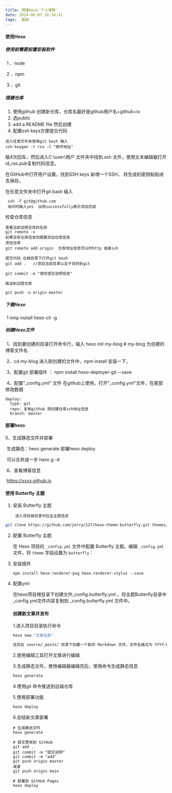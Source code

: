 ```yaml
---
title: 搭建Hexo`个人博客`
date: 2024-06-07 16:34:41
tags:  基础
---
```


#### 使用Hexo

##### 使用前需要前置安装软件

​	1 、node

​	2 、npm

​	3 、git 

##### 搭建仓库

1. 使用github 创建新仓库，仓库名最好是github用户名+github+io
2. 选public 
3. add a README file   然后创建
4. 配置ssh keys方便提交代码

```
进入任意文件夹使用git bash 输入
ssh-keygen -t rsa -C "邮件地址"
```

敲4次回车，然后进入C:\user\\用户  文件夹中找到.ssh 文件，使用文本编辑器打开id_ras.pub复制代码信息。

在GitHub中打开用户设置，找到SSH keys 新增一个SSH， 将生成的密钥粘贴进去保存。

在任意文件夹中打开git bash  输入 

```
 ssh -T git@github.com  
 询问时输入yes  出现successfully表示添加完成
```

 检查仓库信息

```
查看当前远程仓库的名称
git remote -v
如果没有仓库信息则需要添加仓库信息
添加仓库
git remote add origin  仓库地址信息可以时http 或者ssh

提交代码 在根目录下打开git bash
git add .   //添加当前目录以及子目的到git

git commit -m "填写提交说明信息"

推送到远程仓库

git push -u origin master
```



##### 下载Hexo

​	1 nmp   install  hexo-cli -g

##### 创建Hexo文件

​	1、找到要创建的目录打开命令行，输入 hexo init  my-blog      # my-blog 为创建的博客文件名

​	 2、cd my-blog  进入刚创建的文件中，npm  install 安装一下，

​	 3、配置git 部署插件 ： npm install hexo-deployer-git --save

​	 4、配置"_config.yml" 文件 在github上使用，打开"_config.yml"文件，在尾部修改数据

```
deploy:
  type: git
  repo: 复制github 刚创建仓库ssh地址信息
  branch: master
```

#### 部署hexo

5、生成静态文件并部署

​	 生成静态：hexo  generate   部署hexo deploy 

​	 可以合并成一步 hexo g -d  

​	6、查看博客信息

​		https://xxxx.github.io

#### 使用 Butterfly 主题 

1. 安装 Butterfly 主题 

		进入项目根目录中拉去主题信息

```bash
git clone https://github.com/jerryc127/hexo-theme-butterfly.git themes/butterfly
```

2. 配置 Butterfly 主题 

   在 Hexo 项目的 `_config.yml` 文件中配置 Butterfly 主题。编辑 `_config.yml` 文件，将 `theme` 字段设置为 `butterfly`： 

3. 安装插件

   ```nmp
   npm install hexo-renderer-pug hexo-renderer-stylus --save
   ```

4. 配置yml

   在hexo项目根目录下创建文件_config.butterfly.yml ，将主题Butterfly目录中 _config.yml文件内容复制到 _config.butterfly.yml 文件中。

   #### 创建新文章并发布

   1.进入项目目录执行命令

   ```bash
   hexo new "文章名称"
   
   这将在 source/_posts/ 目录下创建一个新的 Markdown 文件，文件名格式为 YYYY-MM-DD-my-new-post.md，其中 YYYY-MM-DD 是创建日期，my-new-post 是你指定的文章标题。
   ```

   2.使用编辑工具打开文章进行编辑

   3.生成静态文件，使用编辑器编辑完后，使用命令生成静态信息

   ```bash
   hexo generate
   ```

   4.使用git 命令推送到远端仓库

   5.使用部署功能 

   ```bash
   hexo deploy
   ```

   6.总结新文章部署

   ```
   # 生成静态文件
   hexo generate
   
   # 提交更改到 GitHub
   git add .
   git commit -m "提交说明"
   git commit -m "add"
   git push origin master
   或者
   git push origin main
   
   # 部署到 GitHub Pages
   hexo deploy
   ```

   





